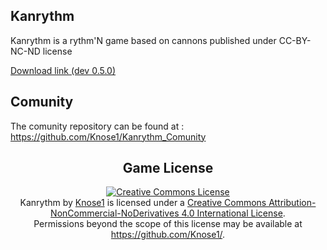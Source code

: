 ## Kanrythm
Kanrythm is a rythm'N game based on cannons published under CC-BY-NC-ND license

[Download link (dev 0.5.0)](https://github.com/Knose1/Kanrythm/releases/download/v0.5.0-dev/Dev.0.5.0.zip)

## Comunity
The comunity repository can be found at :
https://github.com/Knose1/Kanrythm_Comunity

<h2 align="center">Game License</h2>
<p align="center">
<a rel="license" href="http://creativecommons.org/licenses/by-nc-nd/4.0/"><img alt="Creative Commons License" style="border-width:0" src="https://i.creativecommons.org/l/by-nc-nd/4.0/88x31.png" /></a><br /><span xmlns:dct="http://purl.org/dc/terms/" property="dct:title">Kanrythm</span> by <a xmlns:cc="http://creativecommons.org/ns#" href="https://github.com/Knose1/Kanrythm" property="cc:attributionName" rel="cc:attributionURL">Knose1</a> is licensed under a <a rel="license" href="http://creativecommons.org/licenses/by-nc-nd/4.0/">Creative Commons Attribution-NonCommercial-NoDerivatives 4.0 International License</a>.<br />Permissions beyond the scope of this license may be available at <a xmlns:cc="http://creativecommons.org/ns#" href="https://github.com/Knose1/" rel="cc:morePermissions">https://github.com/Knose1/</a>.
</p>

